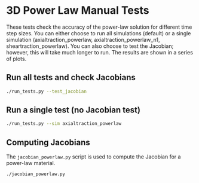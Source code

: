 # 3D Power Law Manual Tests

These tests check the accuracy of the power-law solution for different time step sizes.
You can either choose to run all simulations (default) or a single simulation (axialtraction_powerlaw, axialtraction_powerlaw_n1, sheartraction_powerlaw).
You can also choose to test the Jacobian; however, this will take much longer to run.
The results are shown in a series of plots.

## Run all tests and check Jacobians

```bash
./run_tests.py --test_jacobian
```

## Run a single test (no Jacobian test)

```bash
./run_tests.py --sim axialtraction_powerlaw
```

## Computing Jacobians

The `jacobian_powerlaw.py` script is used to compute the Jacobian for a power-law material.

```
./jacobian_powerlaw.py
```
